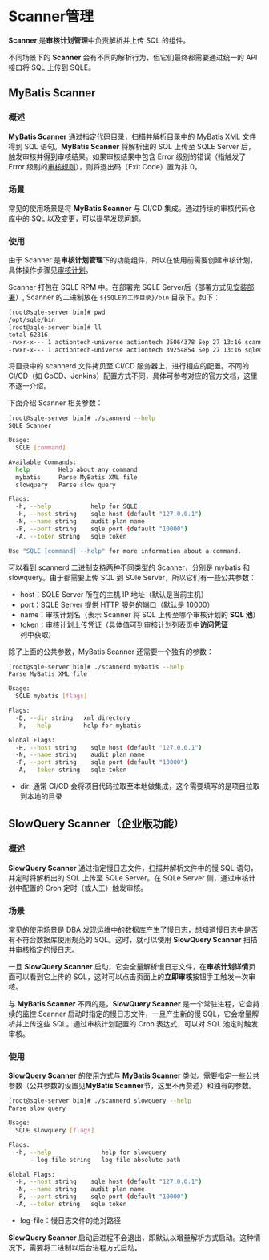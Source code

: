 # Scanner管理


**Scanner** 是**审核计划管理**中负责解析并上传 SQL 的组件。

不同场景下的 **Scanner** 会有不同的解析行为，但它们最终都需要通过统一的 API 接口将 SQL 上传到 SQLE。

## MyBatis Scanner

### 概述
**MyBatis Scanner** 通过指定代码目录，扫描并解析目录中的 MyBatis XML 文件得到 SQL 语句。**MyBatis Scanner** 将解析出的 SQL 上传至 SQLE Server 后，触发审核并得到审核结果。如果审核结果中包含 Error 级别的错误（指触发了 Error 级别的[审核规则](TODO)），则将退出码（Exit Code）置为非 0。

### 场景
常见的使用场景是将 **MyBatis Scanner** 与 CI/CD 集成。通过持续的审核代码仓库中的 SQL 以及变更，可以提早发现问题。

### 使用
由于 Scanner 是**审核计划管理**下的功能组件，所以在使用前需要创建审核计划，具体操作步骤见[审核计划](./auditplan.md)。

Scanner 打包在 SQLE RPM 中。在部署完 SQLE Server后（部署方式见[安装部署](TODO)）, Scanner 的二进制放在 `${SQLE的工作目录}/bin` 目录下。如下：

```sh
[root@sqle-server bin]# pwd
/opt/sqle/bin
[root@sqle-server bin]# ll
total 62816
-rwxr-x--- 1 actiontech-universe actiontech 25064378 Sep 27 13:16 scannerd
-rwxr-x--- 1 actiontech-universe actiontech 39254854 Sep 27 13:16 sqled
```

将目录中的 scannerd 文件拷贝至 CI/CD 服务器上，进行相应的配置。不同的 CI/CD（如 GoCD、Jenkins）配置方式不同，具体可参考对应的官方文档，这里不逐一介绍。

下面介绍 Scanner 相关参数：

```sh
[root@sqle-server bin]# ./scannerd --help
SQLE Scanner

Usage:
  SQLE [command]

Available Commands:
  help        Help about any command
  mybatis     Parse MyBatis XML file
  slowquery   Parse slow query

Flags:
  -h, --help           help for SQLE
  -H, --host string    sqle host (default "127.0.0.1")
  -N, --name string    audit plan name
  -P, --port string    sqle port (default "10000")
  -A, --token string   sqle token

Use "SQLE [command] --help" for more information about a command.
```

可以看到 scannerd 二进制支持两种不同类型的 Scanner，分别是 mybatis 和 slowquery。由于都需要上传 SQL 到 SQle Server，所以它们有一些公共参数：
* host：SQLE Server 所在的主机 IP 地址（默认是当前主机）
* port：SQLE Server 提供 HTTP 服务的端口（默认是 10000）
* name：审核计划名（表示 Scanner 将 SQL 上传至哪个审核计划的 **SQL 池**）
* token：审核计划上传凭证（具体值可到审核计划列表页中**访问凭证**列中获取）

除了上面的公共参数，MyBatis Scanner 还需要一个独有的参数：

```sh
[root@sqle-server bin]# ./scannerd mybatis --help
Parse MyBatis XML file

Usage:
  SQLE mybatis [flags]

Flags:
  -D, --dir string   xml directory
  -h, --help         help for mybatis

Global Flags:
  -H, --host string    sqle host (default "127.0.0.1")
  -N, --name string    audit plan name
  -P, --port string    sqle port (default "10000")
  -A, --token string   sqle token
```

* dir: 通常 CI/CD 会将项目代码拉取至本地做集成，这个需要填写的是项目拉取到本地的目录

## SlowQuery Scanner（企业版功能）

### 概述

**SlowQuery Scanner** 通过指定慢日志文件，扫描并解析文件中的慢 SQL 语句，并定时将解析出的 SQL 上传至 SQLe Server。在 SQLe Server 侧，通过审核计划中配置的 Cron 定时（或人工）触发审核。

### 场景
常见的使用场景是 DBA 发现运维中的数据库产生了慢日志，想知道慢日志中是否有不符合数据库使用规范的 SQL。这时，就可以使用 **SlowQuery Scanner** 扫描并审核指定的慢日志。

一旦 **SlowQuery Scanner** 启动，它会全量解析慢日志文件，在**审核计划详情**页面可以看到它上传的 SQL，这时可以点击页面上的**立即审核**按钮手工触发一次审核。

与 **MyBatis Scanner** 不同的是，**SlowQuery Scanner** 是一个常驻进程，它会持续的监控 Scanner 启动时指定的慢日志文件，一旦产生新的慢 SQL，它会增量解析并上传这些 SQL。通过审核计划配置的 Cron 表达式，可以对 SQL 池定时触发审核。

### 使用

**SlowQuery Scanner** 的使用方式与 **MyBatis Scanner** 类似。需要指定一些公共参数（公共参数的设置见**MyBatis Scanner**节，这里不再赘述）和独有的参数。

```sh
[root@sqle-server bin]# ./scannerd slowquery --help
Parse slow query

Usage:
  SQLE slowquery [flags]

Flags:
  -h, --help              help for slowquery
      --log-file string   log file absolute path

Global Flags:
  -H, --host string    sqle host (default "127.0.0.1")
  -N, --name string    audit plan name
  -P, --port string    sqle port (default "10000")
  -A, --token string   sqle token
```

* log-file：慢日志文件的绝对路径

**SlowQuery Scanner** 启动后进程不会退出，即默认以增量解析方式启动。这种情况下，需要将二进制以后台进程方式启动。